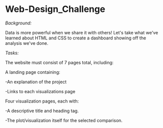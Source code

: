 # Web-Design_Challenge

*Background:*

Data is more powerful when we share it with others! Let's take what we've learned about HTML and CSS to create a dashboard showing off the analysis we've done.

*Tasks:*

The website must consist of 7 pages total, including:


A landing page containing:

  -An explanation of the project
  
  -Links to each visualizations page

Four visualization pages, each with:

  -A descriptive title and heading tag.
  
  -The plot/visualization itself for the selected comparison.
